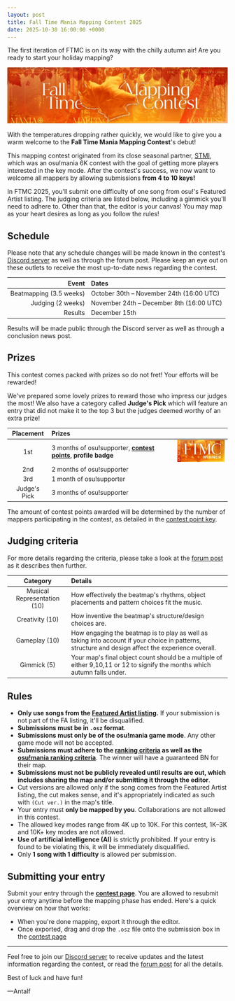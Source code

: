 ```yaml
---
layout: post
title: Fall Time Mania Mapping Contest 2025
date: 2025-10-30 16:00:00 +0000
---
```


The first iteration of FTMC is on its way with the chilly autumn air! Are you ready to start your holiday mapping?

![](wiki/shared/news/2025-10-30-fall-time-mania-mapping-contest/banner.jpg)

With the temperatures dropping rather quickly, we would like to give you a warm welcome to the **Fall Time Mania Mapping Contest**'s debut!

This mapping contest originated from its close seasonal partner, [STMI](https://osu.ppy.sh/community/forums/topics/2050785?n=1), which was an osu!mania 6K contest with the goal of getting more players interested in the key mode. After the contest's success, we now want to welcome all mappers by allowing submissions **from 4 to 10 keys!**

In FTMC 2025, you'll submit one difficulty of one song from osu!'s Featured Artist listing. The judging criteria are listed below, including a gimmick you'll need to adhere to. Other than that, the editor is your canvas! You may map as your heart desires as long as you follow the rules!

## Schedule

Please note that any schedule changes will be made known in the contest's [Discord server](https://discord.gg/p8bwdrjExr) as well as through the forum post. Please keep an eye out on these outlets to receive the most up-to-date news regarding the contest.

| Event | Dates |
| --: | :-- |
| Beatmapping (3.5 weeks) | October 30th – November 24th (16:00 UTC) |
| Judging (2 weeks) | November 24th – December 8th (16:00 UTC) |
| Results | December 15th |

Results will be made public through the Discord server as well as through a conclusion news post.

## Prizes

This contest comes packed with prizes so do not fret! Your efforts will be rewarded!

We've prepared some lovely prizes to reward those who impress our judges the most! We also have a category called **Judge's Pick** which will feature an entry that did not make it to the top 3 but the judges deemed worthy of an extra prize!

| Placement | Prizes |  |
| :-: | :-- | :-- |
| 1st | 3 months of osu!supporter, **[contest points](/wiki/Contests/Contest_points)**, **profile badge** | ![Badge](wiki/shared/news/2025-10-30-fall-time-mania-mapping-contest/badge.jpg) |
| 2nd | 2 months of osu!supporter |  |
| 3rd | 1 month of osu!supporter |  |
| Judge's Pick | 3 months of osu!supporter |  |

The amount of contest points awarded will be determined by the number of mappers participating in the contest, as detailed in the [contest point key](/wiki/Contests/Contest_points#points-key).

## Judging criteria

For more details regarding the criteria, please take a look at the [forum post](https://osu.ppy.sh/community/forums/topics/2145873?n=1) as it describes then further.

| Category | Details |
| :-: | :-- |
| Musical Representation (10) | How effectively the beatmap's rhythms, object placements and pattern choices fit the music. |
| Creativity (10) | How inventive the beatmap's structure/design choices are. |
| Gameplay (10) | How engaging the beatmap is to play as well as taking into account if your choice in patterns, structure and design affect the experience overall. |
| Gimmick (5) | Your map's final object count should be a multiple of either 9,10,11 or 12 to signify the months which autumn falls under. |

## Rules

- **Only use songs from the [Featured Artist listing](https://osu.ppy.sh/beatmaps/artists).** If your submission is not part of the FA listing, it'll be disqualified.
- **Submissions must be in `.osz` format**.
- **Submissions must only be of the osu!mania game mode**. Any other game mode will not be accepted.
- **Submissions must adhere to the [ranking criteria](/wiki/Ranking_Criteria) as well as the [osu!mania ranking criteria](/wiki/Ranking_criteria/osu!mania)**. The winner will have a guaranteed BN for their map.
- **Submissions must not be publicly revealed until results are out, which includes sharing the map and/or submitting it through the editor**.
- Cut versions are allowed only if the song comes from the Featured Artist listing, the cut makes sense, and it's appropriately indicated as such with `(Cut ver.)` in the map's title.
- Your entry must **only be mapped by you**. Collaborations are not allowed in this contest.
- The allowed key modes range from 4K up to 10K. For this contest, 1K–3K and 10K+ key modes are not allowed.
- **Use of artificial intelligence (AI)** is strictly prohibited. If your entry is found to be violating this, it will be immediately disqualified.
- Only **1 song with 1 difficulty** is allowed per submission.

## Submitting your entry

Submit your entry through the **[contest page](https://osu.ppy.sh/community/contests/268)**. You are allowed to resubmit your entry anytime before the mapping phase has ended. Here's a quick overview on how that works:

- When you're done mapping, export it through the editor.
- Once exported, drag and drop the `.osz` file onto the submission box in the [contest page](https://osu.ppy.sh/community/contests/268)

---

Feel free to join our [Discord server](https://discord.com/invite/p8bwdrjExr) to receive updates and the latest information regarding the contest, or read the [forum post](https://osu.ppy.sh/community/forums/topics/2145873?n=1) for all the details.

Best of luck and have fun!

—Antalf
